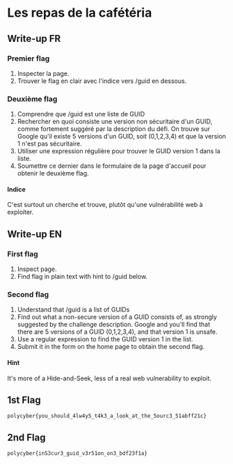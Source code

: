 # Les repas de la cafétéria

## Write-up FR

### Premier flag
1. Inspecter la page.
2. Trouver le flag en clair avec l'indice vers /guid en dessous.
### Deuxième flag
1. Comprendre que /guid est une liste de GUID
2. Rechercher en quoi consiste une version non sécuritaire d'un GUID, comme fortement suggéré par la description du défi. On trouve sur Google qu'il existe 5 versions d'un GUID, soit (0,1,2,3,4) et que la version 1 n'est pas sécuritaire.
3. Utiliser une expression régulière pour trouver le GUID version 1 dans la liste.
4. Soumettre ce dernier dans le formulaire de la page d'accueil pour obtenir le deuxième flag.

#### Indice
C'est surtout un cherche et trouve, plutôt qu'une vulnérabilité web à exploiter.

## Write-up EN

### First flag
1. Inspect page.
2. Find flag in plain text with hint to /guid below.
### Second flag
1. Understand that /guid is a list of GUIDs
2. Find out what a non-secure version of a GUID consists of, as strongly suggested by the challenge description. Google and you'll find that there are 5 versions of a GUID (0,1,2,3,4), and that version 1 is unsafe.
3. Use a regular expression to find the GUID version 1 in the list.
4. Submit it in the form on the home page to obtain the second flag.

#### Hint
It's more of a Hide-and-Seek, less of a real web vulnerability to exploit.

## 1st Flag

`polycyber{you_should_4lw4y5_t4k3_a_look_at_the_5ourc3_51abff21c}`

## 2nd Flag
`polycyber{in53cur3_guid_v3r51on_on3_bdf23f1a}`
